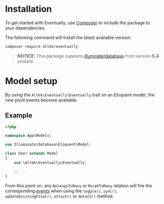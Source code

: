 # Installation
To get started with Eventually, use [Composer](https://getcomposer.org/doc/00-intro.md) to include the package to your dependencies.

The following command will install the latest available version:

```sh
composer require altek/eventually
```

> **NOTICE:** This package supports [illuminate/database](https://packagist.org/packages/illuminate/database) from version **5.4** onward.

# Model setup
By using the `Altek\Eventually\Eventually` trait on an Eloquent model, the new pivot events become available.

## Example
```php
<?php

namespace App\Models;

use Illuminate\Database\Eloquent\Model;

class User extends Model
{
    use \Altek\Eventually\Eventually;

    // ...
}
```

From this point on, any `BelongsToMany` or `MorphToMany` relation will fire the corresponding [events](events.md) when using the `toggle()`, `sync()`, `updateExistingPivot()`, `attach()` or `detach()` method.
